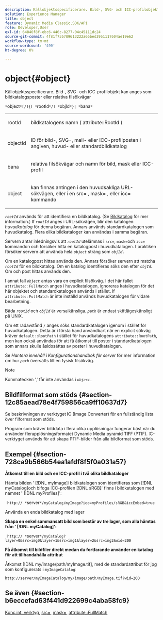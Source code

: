 ```yaml
---
description: Källobjektsspecificerare. Bild-, SVG- och ICC-profilobjekt kan anges som bildkatalogsposter eller relativa filsökvägar
solution: Experience Manager
title: object
feature: Dynamic Media Classic,SDK/API
role: Developer,User
exl-id: 64846f8f-ebc6-446c-8277-04c45111dc24
source-git-commit: 4f81f755789613222a66bed2961117604ae19e62
workflow-type: tm+mt
source-wordcount: '490'
ht-degree: 0%

---
```


# object{#object}

Källobjektsspecificerare. Bild-, SVG- och ICC-profilobjekt kan anges som bildkatalogsposter eller relativa filsökvägar

`*`object`*[/]{[ *`rootId`*/] *`objId`*}| *`bana`*`

<table id="simpletable_A8B9B4D508B94BE5B7F6112F0A5F8270"> 
 <tr class="strow"> 
  <td class="stentry"> <p> <span class="codeph"> <span class="varname"> rootId </span> </span> </p> </td> 
  <td class="stentry"> <p>bildkatalogens namn ( <span class="codeph"> attribute::RootId </span>) </p> </td> 
 </tr> 
 <tr class="strow"> 
  <td class="stentry"> <p> <span class="codeph"> <span class="varname"> objectId </span> </span> </p> </td> 
  <td class="stentry"> <p>ID för bild-, SVG-, mall- eller ICC-profilposten i angiven, huvud- eller standardbildkatalog </p> </td> 
 </tr> 
 <tr class="strow"> 
  <td class="stentry"> <p> <span class="codeph"> <span class="varname"> bana </span> </span> </p> </td> 
  <td class="stentry"> <p>relativa filsökvägar och namn för bild, mask eller ICC-profil </p> </td> 
 </tr> 
 <tr class="strow"> 
  <td class="stentry"> <p> <span class="codeph"> <span class="varname"> object </span> </span> </p> </td> 
  <td class="stentry"> <p>kan finnas antingen i den huvudsakliga URL-sökvägen, eller i en <span class="codeph"> src= </span>, <span class="codeph"> mask= </span>, eller <span class="codeph"> icc= </span> kommando </p> </td> 
 </tr> 
</table>

*`rootId`* används för att identifiera en bildkatalog. (Se [Bildkatalog](../../../../../is-api/image-catalog/image-serving-api-ref/c-image-catalog-reference/c-overview/c-overview.md#concept-9ce2b6a133de45f783e95cabc5810ac3) för mer information.) If *`rootId`* anges i URL-sökvägen, blir den katalogen *huvudkatalog* för denna begäran. Annars används standardkatalogen som huvudkatalog. Flera olika bildkataloger kan användas i samma begäran.

Servern antar inledningsvis att *`rootId`* utelämnas i `src=`, `mask=`och `icc=` kommandon och försöker hitta en katalogpost i huvudkatalogen. I praktiken försöker servern att använda hela *`object`* sträng som *`objId.`*

Om en katalogpost hittas används den. Annars försöker servern att matcha *`rootId`* för en bildkatalog. Om en katalog identifieras söks den efter *`objId`*. Om och post hittas används den.

I annat fall *`object`* antas vara en explicit filsökväg. I det här fallet `attribute::FullMatch` anges i huvudkatalogen, ignoreras katalogen för det här objektet och standardkatalogen används i stället. If `attribute::FullMatch` är inte inställd används huvudkatalogen för vidare bearbetning.

Båda *`rootId`* och *`objId`* är versalkänsliga. *`path`* är endast skiftlägeskänsligt på UNIX.

Om ett radavstånd `/` anges söks standardkatalogen igenom i stället för huvudkatalogen. Detta är i första hand användbart när en explicit sökväg kräver `default::RootPath` i stället för huvudkatalogens `attribute::RootPath`, men kan också användas för att få åtkomst till poster i standardkatalogen som annars skulle åsidosättas av poster i huvudkatalogen.

Se *Hantera innehåll* i *Konfigurationshandbok för server* för mer information om hur *`path`* översätts till en fysisk filsökväg.

>[!NOTE]
>
>Kommatecken &#39;,&#39; får inte användas i *`object.`*

## Bildfilformat som stöds {#section-12c85aead78e4f759856ca9ff10637d7}

Se beskrivningen av verktyget IC (Image Converter) för en fullständig lista över filformat som stöds.

Program som kräver bilddata i flera olika upplösningar fungerar bäst när du använder flerupplösningsformatet Dynamic Media pyramid TIFF (PTIF). IC-verktyget används för att skapa PTIF-bilder från alla bildformat som stöds.

## Exempel {#section-728ca9b566b54ea1afdf8f5f0a031a57}

**Åtkomst till en bild och en ICC-profil i två olika bildkataloger**

Hämta bilden &#39; [!DNL myImage]i bildkatalogen som identifieras som [!DNL myCatalog]och bifoga ICC-profilen [!DNL sRGB]&#39; finns i bildkatalogen med namnet &#39; [!DNL myProfiles]&#39;:

` http:// *`server`*/myCatalog/myImage?icc=myProfiles/sRGB&iccEmbed=true`

Använda en enda bildkatalog med lager

**Skapa en enkel sammansatt bild som består av tre lager, som alla hämtas från &#39; [!DNL myCatalog]&#39;:**

` http:// *`server`*/myCatalog?layer=0&src=img0&layer=1&src=img1&layer=2&src=img2&wid=200`

**Få åtkomst till bildfiler direkt medan du fortfarande använder en katalog för att tillhandahålla attribut**

Åtkomst [!DNL my/image/path/myImage.tif], med de standardattribut för jpg som konfigurerats i `myImageCatalog`:

`http://server/myImageCatalog/my/image/path/myImage.tif?wid=200`

## Se även {#section-b6eccefad63f441d922699c4aba58fc9}

[Konc.int. verktyg](../../../../../is-api/is-utils/utilities/r-ic.md#reference-de9f43c63a8f48f1a755ff1760af8b7b), [src=](../../../../../is-api/http-ref/image-serving-api-ref/c-http-protocol-reference/c-command-reference/r-src.md#reference-f6506637778c4c69bf106a7924a91ab1), [mask=](../../../../../is-api/http-ref/image-serving-api-ref/c-http-protocol-reference/c-command-reference/r-mask.md#reference-922254e027404fb890b850e2723ee06e), [attribute::FullMatch](../../../../../is-api/image-catalog/image-serving-api-ref/c-image-catalog-reference/c-attributes-reference/r-fullmatch.md#reference-c3a72f31672a48b386943d6781cf50d7)
